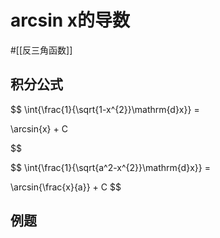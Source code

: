 # arcsin x的导数

#[[反三角函数]]


## 积分公式

$$
\int{\frac{1}{\sqrt{1-x^{2}}\mathrm{d}x}} = 

\arcsin{x} + C

$$

$$
\int{\frac{1}{\sqrt{a^2-x^{2}}\mathrm{d}x}} = 

\arcsin{\frac{x}{a}} + C
$$

## 例题